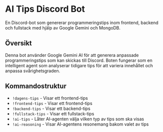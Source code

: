 # AI Tips Discord Bot

En Discord-bot som genererar programmeringstips inom frontend, backend och fullstack med hjälp av Google Gemini och MongoDB.

## Översikt

Denna bot använder Google Gemini AI för att generera anpassade programmeringstips som kan skickas till Discord. Boten fungerar som en intelligent agent som analyserar tidigare tips för att variera innehållet och anpassa svårighetsgraden.

## Kommandostruktur

-   `!dagens-tips` - Visar ett frontend-tips
-   `!frontend-tips` - Visar ett frontend-tips
-   `!backend-tips` - Visar ett backend-tips
-   `!fullstack-tips` - Visar ett fullstack-tips
-   `!ai-tips` - Låter AI-agenten välja vilken typ av tips som ska visas
-   `!ai-reasoning` - Visar AI-agentens resonemang bakom valet av tips
